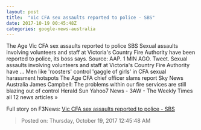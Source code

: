 ```yaml
---
layout: post
title:  "Vic CFA sex assaults reported to police - SBS"
date: 2017-10-19 00:45:48Z
categories: google-news-australia
---
```


The Age Vic CFA sex assaults reported to police SBS Sexual assaults involving volunteers and staff at Victoria's Country Fire Authority have been reported to police, its boss says. Source: AAP. 1 MIN AGO. Tweet. Sexual assaults involving volunteers and staff at Victoria's Country Fire Authority have ... Men like 'roosters' control 'gaggle of girls' in CFA sexual harassment hotspots The Age CFA chief officer slams report Sky News Australia James Campbell: The problems within our fire services are still blazing out of control Herald Sun Yahoo7 News - 3AW - The Weekly Times all 12 news articles »


Full story on F3News: [Vic CFA sex assaults reported to police - SBS](http://www.f3nws.com/n/YrYVBJ)

> Posted on: Thursday, October 19, 2017 12:45:48 AM
